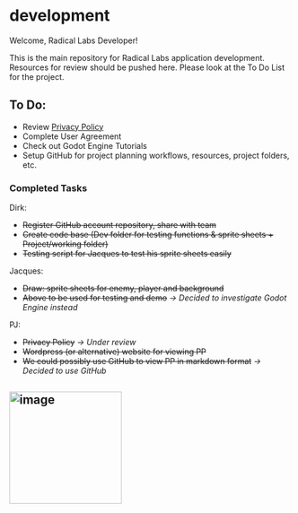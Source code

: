 # development

Welcome, Radical Labs Developer!

This is the main repository for Radical Labs application development. Resources for review should be pushed here.
Please look at the To Do List for the project.

## To Do:
* Review [Privacy Policy](./Review/PrivacyPolicy.md)
* Complete User Agreement
* Check out Godot Engine Tutorials
* Setup GitHub for project planning workflows, resources, project folders, etc.

### Completed Tasks
Dirk:
- ~~Register GitHub account repository, share with team~~
- ⁠~~Create code base (Dev folder for testing functions & sprite sheets + Project/working folder)~~
- ~~⁠Testing script for Jacques to test his sprite sheets easily~~

Jacques:
* ~~Draw: sprite sheets for enemy, player and background~~
* ⁠~~Above to be used for testing and demo~~ *-> Decided to investigate Godot Engine instead*

PJ: 
* ~~Privacy Policy~~ *-> Under review*
* ~~⁠Wordpress (or alternative) website for viewing PP~~
* ⁠~~We could possibly use GitHub to view PP in markdown format~~ *-> Decided to use GitHub*

## <img width="200" height="200" alt="image" src="https://github.com/user-attachments/assets/94de30ff-0f61-4205-8f89-275f95af58e0" />
